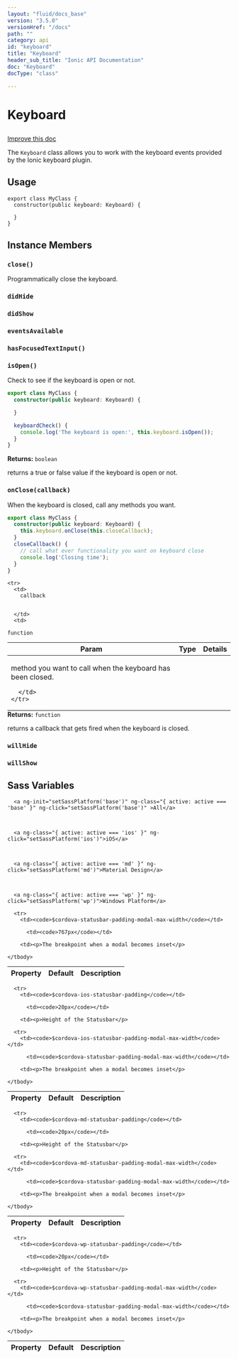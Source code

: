 ```yaml
---
layout: "fluid/docs_base"
version: "3.5.0"
versionHref: "/docs"
path: ""
category: api
id: "keyboard"
title: "Keyboard"
header_sub_title: "Ionic API Documentation"
doc: "Keyboard"
docType: "class"

---
```










<h1 class="api-title">
<a class="anchor" name="keyboard" href="#keyboard"></a>

Keyboard





</h1>

<a class="improve-v2-docs" href="http://github.com/ionic-team/ionic/edit/master/src/platform/keyboard.ts#L6">
Improve this doc
</a>






<p>The <code>Keyboard</code> class allows you to work with the keyboard events provided
by the Ionic keyboard plugin.</p>




<!-- @usage tag -->

<h2><a class="anchor" name="usage" href="#usage"></a>Usage</h2>

<pre><code class="lang-ts">export class MyClass {
  constructor(public keyboard: Keyboard) {

  }
}
</code></pre>




<!-- @property tags -->



<!-- instance methods on the class -->

<h2><a class="anchor" name="instance-members" href="#instance-members"></a>Instance Members</h2>

<div id="close"></div>

<h3>
<a class="anchor" name="close" href="#close"></a>
<code>close()</code>
  

</h3>

Programmatically close the keyboard.










<div id="didHide"></div>

<h3>
<a class="anchor" name="didHide" href="#didHide"></a>
<code>didHide</code>
  

</h3>











<div id="didShow"></div>

<h3>
<a class="anchor" name="didShow" href="#didShow"></a>
<code>didShow</code>
  

</h3>











<div id="eventsAvailable"></div>

<h3>
<a class="anchor" name="eventsAvailable" href="#eventsAvailable"></a>
<code>eventsAvailable</code>
  

</h3>











<div id="hasFocusedTextInput"></div>

<h3>
<a class="anchor" name="hasFocusedTextInput" href="#hasFocusedTextInput"></a>
<code>hasFocusedTextInput()</code>
  

</h3>











<div id="isOpen"></div>

<h3>
<a class="anchor" name="isOpen" href="#isOpen"></a>
<code>isOpen()</code>
  

</h3>

Check to see if the keyboard is open or not.

```ts
export class MyClass {
  constructor(public keyboard: Keyboard) {

  }

  keyboardCheck() {
    console.log('The keyboard is open:', this.keyboard.isOpen());
  }
}
```







<div class="return-value">
<i class="icon ion-arrow-return-left"></i>
<b>Returns:</b> 
  <code>boolean</code> <p>returns a true or false value if the keyboard is open or not.</p>


</div>




<div id="onClose"></div>

<h3>
<a class="anchor" name="onClose" href="#onClose"></a>
<code>onClose(callback)</code>
  

</h3>

When the keyboard is closed, call any methods you want.

```ts
export class MyClass {
  constructor(public keyboard: Keyboard) {
    this.keyboard.onClose(this.closeCallback);
  }
  closeCallback() {
    // call what ever functionality you want on keyboard close
    console.log('Closing time');
  }
}
```



<table class="table param-table" style="margin:0;">
  <thead>
    <tr>
      <th>Param</th>
      <th>Type</th>
      <th>Details</th>
    </tr>
  </thead>
  <tbody>
    
    <tr>
      <td>
        callback
        
        
      </td>
      <td>
        
  <code>function</code>
      </td>
      <td>
        <p>method you want to call when the keyboard has been closed.</p>

        
      </td>
    </tr>
    
  </tbody>
</table>





<div class="return-value">
<i class="icon ion-arrow-return-left"></i>
<b>Returns:</b> 
  <code>function</code> <p>returns a callback that gets fired when the keyboard is closed.</p>


</div>




<div id="willHide"></div>

<h3>
<a class="anchor" name="willHide" href="#willHide"></a>
<code>willHide</code>
  

</h3>











<div id="willShow"></div>

<h3>
<a class="anchor" name="willShow" href="#willShow"></a>
<code>willShow</code>
  

</h3>












  <h2 id="sass-variable-header"><a class="anchor" name="sass-variables" href="#sass-variables"></a>Sass Variables</h2>
  <div id="sass-variables" ng-controller="SassToggleCtrl">
  <div class="sass-platform-toggle">
    
      
      
      <a ng-init="setSassPlatform('base')" ng-class="{ active: active === 'base' }" ng-click="setSassPlatform('base')" >All</a>
      
      
      
      <a ng-class="{ active: active === 'ios' }" ng-click="setSassPlatform('ios')">iOS</a>
      
      
      
      <a ng-class="{ active: active === 'md' }" ng-click="setSassPlatform('md')">Material Design</a>
      
      
      
      <a ng-class="{ active: active === 'wp' }" ng-click="setSassPlatform('wp')">Windows Platform</a>
      
      
    
  </div>


  
  <table ng-show="active === 'base'" id="sass-base" class="table param-table" style="margin:0;">
    <thead>
      <tr>
        <th>Property</th>
        <th>Default</th>
        <th>Description</th>
      </tr>
    </thead>
    <tbody>
      
      <tr>
        <td><code>$cordova-statusbar-padding-modal-max-width</code></td>
        
          <td><code>767px</code></td>
        
        <td><p>The breakpoint when a modal becomes inset</p>
</td>
      </tr>
      
    </tbody>
  </table>
  
  <table ng-show="active === 'ios'" id="sass-ios" class="table param-table" style="margin:0;">
    <thead>
      <tr>
        <th>Property</th>
        <th>Default</th>
        <th>Description</th>
      </tr>
    </thead>
    <tbody>
      
      <tr>
        <td><code>$cordova-ios-statusbar-padding</code></td>
        
          <td><code>20px</code></td>
        
        <td><p>Height of the Statusbar</p>
</td>
      </tr>
      
      <tr>
        <td><code>$cordova-ios-statusbar-padding-modal-max-width</code></td>
        
          <td><code>$cordova-statusbar-padding-modal-max-width</code></td>
        
        <td><p>The breakpoint when a modal becomes inset</p>
</td>
      </tr>
      
    </tbody>
  </table>
  
  <table ng-show="active === 'md'" id="sass-md" class="table param-table" style="margin:0;">
    <thead>
      <tr>
        <th>Property</th>
        <th>Default</th>
        <th>Description</th>
      </tr>
    </thead>
    <tbody>
      
      <tr>
        <td><code>$cordova-md-statusbar-padding</code></td>
        
          <td><code>20px</code></td>
        
        <td><p>Height of the Statusbar</p>
</td>
      </tr>
      
      <tr>
        <td><code>$cordova-md-statusbar-padding-modal-max-width</code></td>
        
          <td><code>$cordova-statusbar-padding-modal-max-width</code></td>
        
        <td><p>The breakpoint when a modal becomes inset</p>
</td>
      </tr>
      
    </tbody>
  </table>
  
  <table ng-show="active === 'wp'" id="sass-wp" class="table param-table" style="margin:0;">
    <thead>
      <tr>
        <th>Property</th>
        <th>Default</th>
        <th>Description</th>
      </tr>
    </thead>
    <tbody>
      
      <tr>
        <td><code>$cordova-wp-statusbar-padding</code></td>
        
          <td><code>20px</code></td>
        
        <td><p>Height of the Statusbar</p>
</td>
      </tr>
      
      <tr>
        <td><code>$cordova-wp-statusbar-padding-modal-max-width</code></td>
        
          <td><code>$cordova-statusbar-padding-modal-max-width</code></td>
        
        <td><p>The breakpoint when a modal becomes inset</p>
</td>
      </tr>
      
    </tbody>
  </table>
  
</div>



<!-- related link --><!-- end content block -->


<!-- end body block -->

